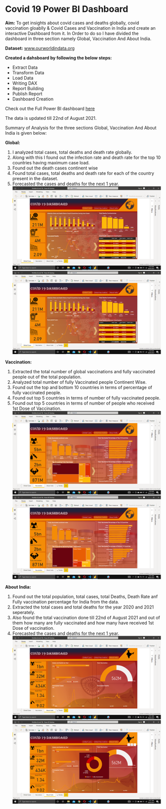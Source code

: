 # Covid 19 Power BI Dashboard

**Aim:** 
To get insights about covid cases and deaths globally, covid vaccination gloablly & Covid Cases and Vaccination in India and create an interactive Dashboard from it.
In Order to do so I have divided the dashboard in three section namely Global, Vaccination And About India.

**Dataset:** www.ourworldindata.org

**Created a dahsboard by following the below steps:**
* Extract Data
* Transform Data
* Load Data
* Writing DAX
* Report Building
* Publish Report
* Dashboard Creation

Check out the Full Power BI dashboard [here](https://app.powerbi.com/links/bray3W7WPT?ctid=ecd9255a-42d5-410c-8574-5c26d93dfca9&pbi_source=linkShare)

The data is updated till 22nd of August 2021.

Summary of Analysis for the three sections Global, Vaccination And About India is given below:

**Global:**
1) I analyzed total cases, total deaths and death rate globally.
2) Along with this I found out the infection rate and death rate for the top 10 countries having maximum case load.
3) Found out the death cases continent wise
4) Found total cases, total deaths and death rate for each of the country present in the dataset.
5) Forecasted the cases and deaths for the next 1 year.
![](https://github.com/Soumik-Chandra/Portfolio_Website/blob/main/Covid-19/Screenshot%20(28).png)
![](https://github.com/Soumik-Chandra/Portfolio_Website/blob/main/Covid-19/Screenshot%20(29).png)

**Vaccination:** 
1) Extracted the total number of global vaccinations and fully vaccinated people out of the total population.
2) Analyzed total number of fully Vaccinated people Continent Wise.
3) Found out the top and bottom 10 countries in terms of percentage of fully vaccinated people.
4) Found out top 5 countries in terms of number of fully vaccinated people.
5) Found out top 5 countries in terms of number of people who received 1st Dose of Vaccination.
![](https://github.com/Soumik-Chandra/Portfolio_Website/blob/main/Covid-19/Screenshot%20(30).png)
![](https://github.com/Soumik-Chandra/Portfolio_Website/blob/main/Covid-19/Screenshot%20(31).png)

**About India:**
1) Found out the total population, total cases, total Deaths, Death Rate anf Fully vaccination percentage for India from the data.
2) Extracted the total cases and total deaths for the year 2020 and 2021 seperately. 
3) Also found the total vaccination done till 22nd of August 2021 and out of them how many are fully vaccinated and how many have received 1st Dose of vaccination.
4) Forecasted the cases and deaths for the next 1 year.
![](https://github.com/Soumik-Chandra/Portfolio_Website/blob/main/Covid-19/Screenshot%20(32).png)
![](https://github.com/Soumik-Chandra/Portfolio_Website/blob/main/Covid-19/Screenshot%20(33).png)





